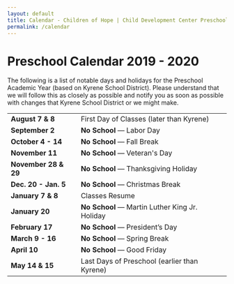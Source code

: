 ```yaml
---
layout: default
title: Calendar - Children of Hope | Child Development Center Preschool
permalink: /calendar
---
```


Preschool Calendar 2019 - 2020
===

The following is a list of notable days and holidays for the Preschool Academic
Year (based on Kyrene School District). Please understand that we will follow this
as closely as possible and notify you as soon as possible with changes that Kyrene
School District or we might make.

<table class="ui basic events table">
  <tr>
    <td><b>August 7 & 8</b></td>
    <td>First Day of Classes (later than Kyrene)</td>
  </tr>
  <tr>
    <td><b>September 2</b></td>
    <td><b>No School</b> &mdash; Labor Day</td>
  </tr>
  <tr>
    <td><b>October 4 - 14</b></td>
    <td><b>No School</b> &mdash; Fall Break</td>
  </tr>
  <tr>
    <td><b>November 11</b></td>
    <td><b>No School</b> &mdash; Veteran's Day</td>
  </tr>
  <tr>
    <td><b>November 28 & 29</b></td>
    <td><b>No School</b> &mdash; Thanksgiving Holiday</td>
  </tr>
  <tr>
    <td><b>Dec. 20 - Jan. 5</b></td>
    <td><b>No School</b> &mdash; Christmas Break</td>
  </tr>
  <tr>
    <td><b>January 7 & 8</b></td>
    <td>Classes Resume</td>
  </tr>
  <tr>
    <td><b>January 20</b></td>
    <td><b>No School</b> &mdash; Martin Luther King Jr. Holiday</td>
  </tr>
  <tr>
    <td><b>February 17</b></td>
    <td><b>No School</b> &mdash; President’s Day</td>
  </tr>
  <tr>
    <td><b>March 9 - 16</b></td>
    <td><b>No School</b> &mdash; Spring Break</td>
  </tr>
  <tr>
    <td><b>April 10</b></td>
    <td><b>No School</b> &mdash; Good Friday</td>
  </tr>
  <tr>
    <td><b>May 14 & 15</b></td>
    <td>Last Days of Preschool (earlier than Kyrene)</td>
  </tr>
</table>

